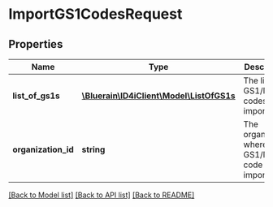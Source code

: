 # ImportGS1CodesRequest

## Properties
Name | Type | Description | Notes
------------ | ------------- | ------------- | -------------
**list_of_gs1s** | [**\Bluerain\ID4iClient\Model\ListOfGS1s**](ListOfGS1s.md) | The list of GS1/Mapp codes to be imported | 
**organization_id** | **string** | The organization where the GS1/Mapp code is imported. | 

[[Back to Model list]](../README.md#documentation-for-models) [[Back to API list]](../README.md#documentation-for-api-endpoints) [[Back to README]](../README.md)


